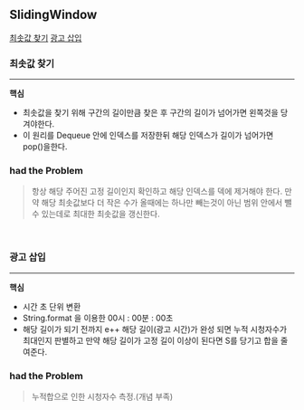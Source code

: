 ## SlidingWindow

[최솟값 찾기](#최솟값-찾기)
[광고 삽입](#광고-삽입)



### 최솟값 찾기

---
**핵심**
- 최솟값을 찾기 위해 구간의 길이만큼 찾은 후 구간의 길이가 넘어가면 왼쪽것을 당겨야한다.
- 이 원리를 Dequeue 안에 인덱스를 저장한뒤 해당 인덱스가 길이가 넘어가면 pop()을한다.

### had the Problem
> 항상 해당 주어진 고정 길이인지 확인하고 해당 인덱스를 덱에 제거해야 한다.
만약 해당 최솟값보다 더 작은 수가 올때에는 하나만 빼는것이 아닌 범위 안에서 뺄수 있는데로 최대한 최솟값을 갱신한다.
> 
<br>


### 광고 삽입

---
**핵심**
-  시간 초 단위 변환
- String.format 을 이용한 00시 : 00분 : 00초
- 해당 길이가 되기 전까지 e++ 해당 길이(광고 시간)가 완성 되면 누적 시청자수가 최대인지 판별하고 만약 해당 길이가 고정 길이 이상이 된다면 S를 당기고 합을 줄여준다.
### had the Problem
> 누적합으로 인한 시청자수 측정.(개념 부족)